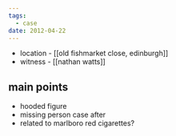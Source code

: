 ```yaml
---
tags:
  - case
date: 2012-04-22
---
```

- location - [[old fishmarket close, edinburgh]]
- witness - [[nathan watts]]

## main points
- hooded figure
- missing person case after
- related to marlboro red cigarettes?
